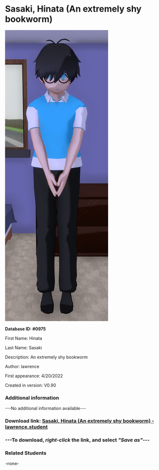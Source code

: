 # Sasaki, Hinata (An extremely shy bookworm)

<img src="../../Files/Images/Sasaki, Hinata (An extremely shy bookworm).png" title="Sasaki, Hinata (An extremely shy bookworm) - lawrence">

**Database ID: #0975**

First Name: Hinata

Last Name: Sasaki

Description: An extremely shy bookworm

Author: lawrence

First appearance: 4/20/2022

Created in version: V0.90

### Additional information

---No additional information available---

### Download link: <a href="https://raw.githubusercontent.com/Arbiter1223/Daigaku-Gurashi-Custom-Students/master/Files/Student%20Files/Sasaki%2C%20Hinata%20(An%20extremely%20shy%20bookworm)%20-%20lawrence.student">Sasaki, Hinata (An extremely shy bookworm) - lawrence.student</a>

### ---**To download, _right-click_ the link, and select _"Save as"_**---

### Related Students

-none-
